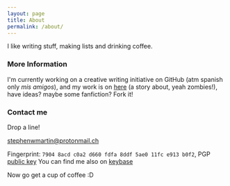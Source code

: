 ```yaml
---
layout: page
title: About
permalink: /about/
---
```

I like writing stuff, making lists and drinking coffee.

### More Information

I'm currently working on a creative writing initiative on GitHub (atm spanish only *mis amigos*), and my work is on [here](https://github.com/stephenwmartin/cyz-by--sm) (a story about, yeah zombies!), have ideas? maybe some fanfiction? Fork it!  
### Contact me
Drop a line!  

[stephenwmartin@protonmail.ch](mailto:stephenwmartin@protonmail.ch)  

Fingerprint: `7904 8acd c0a2 d660 fdfa 8ddf 5ae0 11fc e913 b0f2`, PGP [public key](https://stephenwmartin.github.io/publickey.stephenwmartin@protonmail.ch.txt)
You can find me also on [keybase](https://keybase.io/stephenwmartin)  

Now go get a cup of coffee :D

